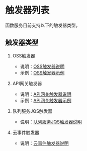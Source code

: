 # 触发器列表

函数服务目前支持以下的触发器类型。

## 触发器类型

1. OSS触发器
   - 说明：[OSS触发器说明](eventsourceservice/oss-tirgger.md)
   - 示例：[OSS触发器示例](../../use-cases/oss-case.md)

2. API网关触发器
   - 说明：[API网关触发器说明](eventsourceservice/apig-tigger.md)
   - 示例：[API网关触发器示例](../../use-cases/apig-case.md)

3. 队列服务JQS触发器
   - 说明：[队列服务JQS触发器说明](eventsourceservice/JQS-trigger.md)
   
4. 云事件触发器
   - 说明：[云事件触发器说明](eventsourceservice/cloudevent.md)

